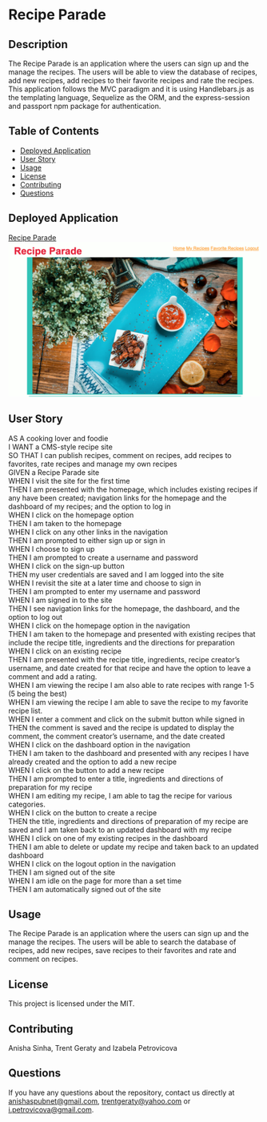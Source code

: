# Recipe Parade

## Description

The Recipe Parade is an application where the users can sign up and the manage the recipes. The users will be able to view the database of recipes, add new recipes, add recipes to their favorite recipes and rate the recipes. This application follows the MVC paradigm and it is using Handlebars.js as the templating language, Sequelize as the ORM, and the express-session and passport npm package for authentication.

## Table of Contents

* [Deployed Application](#deployed-application)
* [User Story](#user-story)
* [Usage](#usage)
* [License](#license)
* [Contributing](#contributing)
* [Questions](#questions)


## Deployed Application 

[Recipe Parade](https://recipe-parade.herokuapp.com/)
![Image](https://github.com/izabelacloud/Recipe-Parade/blob/master/assets/Hero-Image.png?raw=true)


## User Story 
AS A cooking lover and foodie<br />
I WANT a CMS-style recipe site<br />
SO THAT I can publish recipes, comment on recipes, add recipes to favorites, rate recipes and manage my own recipes<br />
GIVEN a Recipe Parade site<br />
WHEN I visit the site for the first time<br />
THEN I am presented with the homepage, which includes existing recipes if any have been created; navigation links for the homepage and the dashboard of my recipes; and the option to log in<br />
WHEN I click on the homepage option<br />
THEN I am taken to the homepage<br />
WHEN I click on any other links in the navigation<br />
THEN I am prompted to either sign up or sign in<br />
WHEN I choose to sign up<br />
THEN I am prompted to create a username and password<br />
WHEN I click on the sign-up button<br />
THEN my user credentials are saved and I am logged into the site<br />
WHEN I revisit the site at a later time and choose to sign in<br />
THEN I am prompted to enter my username and password<br />
WHEN I am signed in to the site<br />
THEN I see navigation links for the homepage, the dashboard, and the option to log out<br />
WHEN I click on the homepage option in the navigation<br />
THEN I am taken to the homepage and presented with existing recipes that include the recipe title, ingredients and the directions for preparation<br />
WHEN I click on an existing recipe<br />
THEN I am presented with the recipe title, ingredients, recipe creator’s username, and date created for that recipe and have the option to leave a comment and add a rating.<br />
WHEN I am viewing the recipe I am also able to rate recipes with range 1-5 (5 being the best)<br />
WHEN I am viewing the recipe I am able to save the recipe to my favorite recipe list.<br />
WHEN I enter a comment and click on the submit button while signed in<br />
THEN the comment is saved and the recipe is updated to display the comment, the comment creator’s username, and the date created<br />
WHEN I click on the dashboard option in the navigation<br />
THEN I am taken to the dashboard and presented with any recipes I have already created and the option to add a new recipe<br />
WHEN I click on the button to add a new recipe<br />
THEN I am prompted to enter a title, ingredients and directions of preparation for my recipe<br />
WHEN I am editing my recipe, I am able to tag the recipe for various categories.<br />
WHEN I click on the button to create a recipe<br />
THEN the title, ingredients and directions of preparation of my recipe are saved and I am taken back to an updated dashboard with my recipe<br />
WHEN I click on one of my existing recipes in the dashboard<br />
THEN I am able to delete or update my recipe and taken back to an updated dashboard<br />
WHEN I click on the logout option in the navigation<br />
THEN I am signed out of the site<br />
WHEN I am idle on the page for more than a set time<br />
THEN I am automatically signed out of the site<br /> 

## Usage
The Recipe Parade is an application where the users can sign up and the manage the recipes. The users will be able to search the database of recipes, add new recipes, save recipes to their favorites and rate and comment on recipes.

## License

This project is licensed under the MIT.

## Contributing

Anisha Sinha, Trent Geraty and Izabela Petrovicova


## Questions

If you have any questions about the repository, contact us directly at anishaspubnet@gmail.com, trentgeraty@yahoo.com or i.petrovicova@gmail.com. 